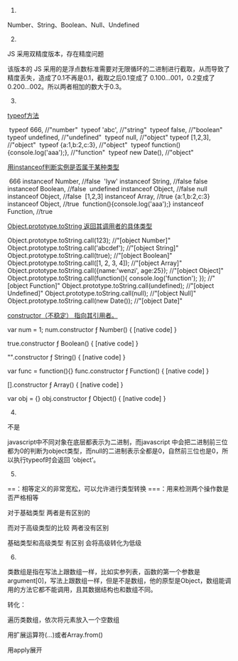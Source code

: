 1.

Number、String、Boolean、Null、Undefined

2.

JS 采用双精度版本，存在精度问题

该版本的 JS 采用的是浮点数标准需要对无限循环的二进制进行截取，从而导致了精度丢失，造成了0.1不再是0.1，截取之后0.1变成了 0.100…001，0.2变成了0.200…002。所以两者相加的数大于0.3。

3.

<u>typeof方法</u>

​    typeof 666, //"number"
​    typeof 'abc', //"string"
​    typeof false, //"boolean"
​    typeof undefined, //"undefined"
​    typeof null, //"object"
​    typeof [1,2,3], //"object"
​    typeof {a:1,b:2,c:3}, //"object"
​    typeof function(){console.log('aaa');}, //"function"
​    typeof new Date(), //"object"

<u>用instanceof判断实例是否属于某种类型</u>

​    666 instanceof Number, //false
​    'lyw' instanceof String, //false
​    false instanceof Boolean, //false
​    undefined instanceof Object, //false
​    null instanceof Object, //false
​    [1,2,3] instanceof Array, //true
​    {a:1,b:2,c:3} instanceof Object, //true
​    function(){console.log('aaa');} instanceof Function, //true

<u>Object.prototype.toString 返回其调用者的具体类型</u>

Object.prototype.toString.call(123); //"[object Number]"
Object.prototype.toString.call('abcdef'); //"[object String]"
Object.prototype.toString.call(true); //"[object Boolean]"
Object.prototype.toString.call([1, 2, 3, 4]); //"[object Array]"
Object.prototype.toString.call({name:'wenzi', age:25}); //"[object Object]"
Object.prototype.toString.call(function(){ console.log('function'); }); //"[object Function]"
Object.prototype.toString.call(undefined); //"[object Undefined]"
Object.prototype.toString.call(null); //"[object Null]"
Object.prototype.toString.call(new Date()); //"[object Date]"

<u>constructor（不稳定） 指向其引用者。</u>

var num = 1;
num.constructor
ƒ Number() { [native code] }


true.constructor
ƒ Boolean() { [native code] }


"".constructor
ƒ String() { [native code] }


var func = function(){}
func.constructor
ƒ Function() { [native code] }


[].constructor
ƒ Array() { [native code] }


var obj = {}
obj.constructor
ƒ Object() { [native code] }

4.

不是

javascript中不同对象在底层都表示为二进制，而javascript 中会把二进制前三位都为0的判断为object类型，而null的二进制表示全都是0，自然前三位也是0，所以执行typeof时会返回 ‘object’。

5.

==：相等定义的非常宽松，可以允许进行类型转换
===：用来检测两个操作数是否严格相等

对于基础类型 两者是有区别的

而对于高级类型的比较 两者没有区别

基础类型和高级类型 有区别 会将高级转化为低级

6.

类数组是指在写法上跟数组一样，比如实参列表，函数的第一个参数是argument[0]，写法上跟数组一样，但是不是数组，他的原型是Object，数组能调用的方法它都不能调用，且其数据结构也和数组不同。

转化：

遍历类数组，依次将元素放入一个空数组

用扩展运算符(...)或者Array.from()

用apply展开